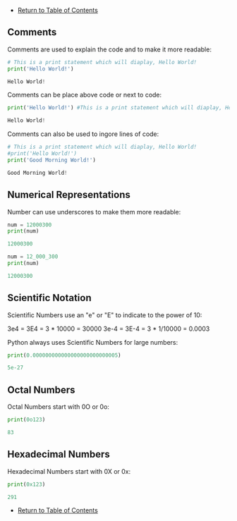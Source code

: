 - [Return to Table of Contents](/../../)

## Comments

Comments are used to explain the code and to make it more readable:

```python
# This is a print statement which will diaplay, Hello World!
print('Hello World!')

Hello World!
```

Comments can be place above code or next to code:

```python
print('Hello World!') #This is a print statement which will diaplay, Hello World!

Hello World!
```

Comments can also be used to ingore lines of code:

```python
# This is a print statement which will diaplay, Hello World!
#print('Hello World!')
print('Good Morning World!')

Good Morning World!
```

## Numerical Representations

Number can use underscores to make them more readable:

```python
num = 12000300
print(num)

12000300

num = 12_000_300
print(num)

12000300
```

## Scientific Notation

Scientific Numbers use an "e" or "E" to indicate to the power of 10:

3e4 = 3E4 = 3 * 10000 = 30000
3e-4 = 3E-4 = 3 * 1/10000 = 0.0003

Python always uses Scientific Numbers for large numbers:

```python
print(0.000000000000000000000000005)

5e-27
```

## Octal Numbers

Octal Numbers start with 0O or 0o:

```python
print(0o123)

83
```

## Hexadecimal Numbers

Hexadecimal Numbers start with 0X or 0x:

```python
print(0x123)

291
```












- [Return to Table of Contents](/../../)

